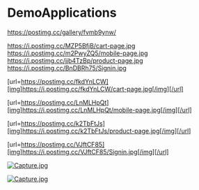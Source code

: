# DemoApplications


https://postimg.cc/gallery/fvmb9ynw/

https://i.postimg.cc/MZP5BfjB/cart-page.jpg
https://i.postimg.cc/m2PwyZQ5/mobile-page.jpg
https://i.postimg.cc/jjb4TzBp/product-page.jpg
https://i.postimg.cc/BnDBRh75/Signin.jpg


[url=https://postimg.cc/fkdYnLCW][img]https://i.postimg.cc/fkdYnLCW/cart-page.jpg[/img][/url]

[url=https://postimg.cc/LnMLHpQt][img]https://i.postimg.cc/LnMLHpQt/mobile-page.jpg[/img][/url]

[url=https://postimg.cc/k2TbFtJs][img]https://i.postimg.cc/k2TbFtJs/product-page.jpg[/img][/url]

[url=https://postimg.cc/VJftCF85][img]https://i.postimg.cc/VJftCF85/Signin.jpg[/img][/url]

[![Capture.jpg](https://i.postimg.cc/9MshYR4g/Capture.jpg)](https://postimg.cc/0MGF8N07)

[![Capture.jpg](https://postimg.cc/gallery/fvmb9ynw/)](https://postimg.cc/0MGF8N07)
